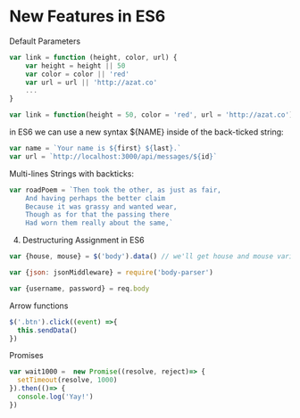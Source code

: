 # New Features in ES6
Default Parameters
```javascript
var link = function (height, color, url) {
    var height = height || 50
    var color = color || 'red'
    var url = url || 'http://azat.co'
    ...
}

var link = function(height = 50, color = 'red', url = 'http://azat.co') {}
```

in ES6 we can use a new syntax ${NAME} inside of the back-ticked string:
```javascript
var name = `Your name is ${first} ${last}.`
var url = `http://localhost:3000/api/messages/${id}`
```

Multi-lines Strings with backticks:
```javascript
var roadPoem = `Then took the other, as just as fair,
    And having perhaps the better claim
    Because it was grassy and wanted wear,
    Though as for that the passing there
    Had worn them really about the same,`
```

4. Destructuring Assignment in ES6
```javascript
var {house, mouse} = $('body').data() // we'll get house and mouse variables

var {json: jsonMiddleware} = require('body-parser')

var {username, password} = req.body
```

Arrow functions 
```javascript
$('.btn').click((event) =>{
  this.sendData()
})
```

Promises
```javascript
var wait1000 =  new Promise((resolve, reject)=> {
  setTimeout(resolve, 1000)
}).then(()=> {
  console.log('Yay!')
})
```